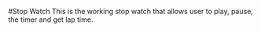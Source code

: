 #Stop Watch
This is the working stop watch that allows user to play, pause, the timer and get lap time.
